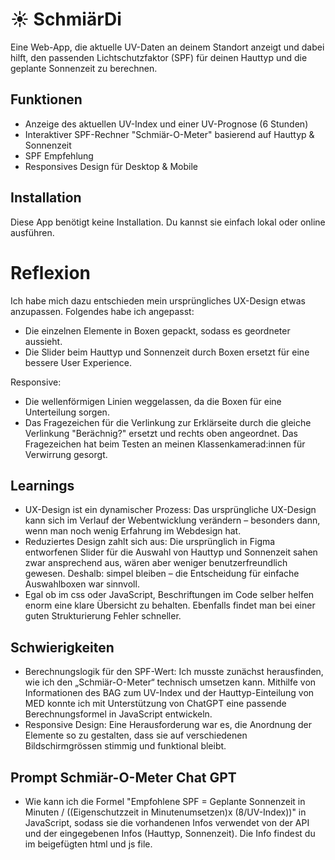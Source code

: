 <!-- Markdown cheatsheet für Details. Ansicht wie README auf GitHub aussieht. -->
# ☀️ SchmiärDi

Eine Web-App, die aktuelle UV-Daten an deinem Standort anzeigt und dabei hilft, den passenden Lichtschutzfaktor (SPF) für deinen Hauttyp und die geplante Sonnenzeit zu berechnen.

## Funktionen

- Anzeige des aktuellen UV-Index und einer UV-Prognose (6 Stunden)
- Interaktiver SPF-Rechner "Schmiär-O-Meter" basierend auf Hauttyp & Sonnenzeit
- SPF Empfehlung
- Responsives Design für Desktop & Mobile

## Installation

Diese App benötigt keine Installation. Du kannst sie einfach lokal oder online ausführen.

# Reflexion
 Ich habe mich dazu entschieden mein ursprüngliches UX-Design etwas anzupassen. Folgendes habe ich angepasst:

 - Die einzelnen Elemente in Boxen gepackt, sodass es geordneter aussieht.
 - Die Slider beim Hauttyp und Sonnenzeit durch Boxen ersetzt für eine bessere User Experience.

 Responsive:
 - Die wellenförmigen Linien weggelassen, da die Boxen für eine Unterteilung sorgen.
 - Das Fragezeichen für die Verlinkung zur Erklärseite durch die gleiche Verlinkung "Berächnig?" ersetzt und rechts oben angeordnet. Das Fragezeichen hat beim Testen an meinen Klassenkamerad:innen für Verwirrung gesorgt.

 ## Learnings
 - UX-Design ist ein dynamischer Prozess: Das ursprüngliche UX-Design kann sich im Verlauf der Webentwicklung verändern – besonders dann, wenn man noch wenig Erfahrung im Webdesign hat.
 - Reduziertes Design zahlt sich aus: Die ursprünglich in Figma entworfenen Slider für die Auswahl von Hauttyp und Sonnenzeit sahen zwar ansprechend aus, wären aber weniger benutzerfreundlich gewesen. Deshalb: simpel bleiben – die Entscheidung für einfache Auswahlboxen war sinnvoll.
 - Egal ob im css oder JavaScript, Beschriftungen im Code selber helfen enorm eine klare Übersicht zu behalten. Ebenfalls findet man bei einer guten Strukturierung Fehler schneller.
 
 ## Schwierigkeiten
 - Berechnungslogik für den SPF-Wert: Ich musste zunächst herausfinden, wie ich den „Schmiär-O-Meter“ technisch umsetzen kann. Mithilfe von Informationen des BAG zum UV-Index und der Hauttyp-Einteilung von MED konnte ich mit Unterstützung von ChatGPT eine passende Berechnungsformel in JavaScript entwickeln.
 - Responsive Design: Eine Herausforderung war es, die Anordnung der Elemente so zu gestalten, dass sie auf verschiedenen Bildschirmgrössen stimmig und funktional bleibt.

## Prompt Schmiär-O-Meter Chat GPT
- Wie kann ich die Formel "Empfohlene SPF = Geplante Sonnenzeit in Minuten / ((Eigenschutzzeit in Minutenumsetzen)x (8/UV-Index))" in JavaScript, sodass sie die vorhandenen Infos verwendet von der API und der eingegebenen Infos (Hauttyp, Sonnenzeit). Die Info findest du im beigefügten html und js file.
